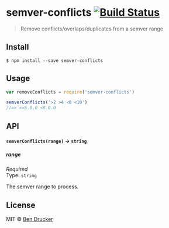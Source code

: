 # semver-conflicts [![Build Status](https://travis-ci.org/bendrucker/semver-conflicts.svg?branch=master)](https://travis-ci.org/bendrucker/semver-conflicts)

> Remove conflicts/overlaps/duplicates from a semver range

## Install

```
$ npm install --save semver-conflicts
```


## Usage

```js
var removeConflicts = require('semver-conflicts')

semverConflicts('>2 >4 <8 <10') 
//=> >=5.0.0 <8.0.0
```

## API

#### `semverConflicts(range)` -> `string`

##### range

*Required*  
Type: `string`

The semver range to process.

## License

MIT © [Ben Drucker](http://bendrucker.me)

